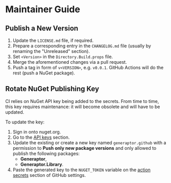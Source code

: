 Maintainer Guide
================

Publish a New Version
---------------------
1. Update the `LICENSE.md` file, if required.
2. Prepare a corresponding entry in the `CHANGELOG.md` file (usually by renaming the "Unreleased" section).
3. Set `<Version>` in the `Directory.Build.props` file.
4. Merge the aforementioned changes via a pull request.
5. Push a tag in form of `v<VERSION>`, e.g. `v0.0.1`. GitHub Actions will do the rest (push a NuGet package).

Rotate NuGet Publishing Key
---------------------------
CI relies on NuGet API key being added to the secrets. From time to time, this key requires maintenance: it will become obsolete and will have to be updated.

To update the key:

1. Sign in onto nuget.org.
2. Go to the [API keys][nuget.api-keys] section.
3. Update the existing or create a new key named `generaptor.github` with a permission to **Push only new package versions** and only allowed to publish the following packages:
   - **Generaptor**,
   - **Generaptor.Library**.
4. Paste the generated key to the `NUGET_TOKEN` variable on the [action secrets][github.secrets] section of GitHub settings.

[github.secrets]: https://github.com/ForNeVeR/xaml-math/settings/secrets/actions
[nuget.api-keys]: https://www.nuget.org/account/apikeys
